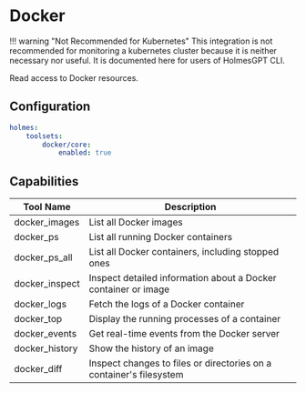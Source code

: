 # Docker

!!! warning "Not Recommended for Kubernetes"
    This integration is not recommended for monitoring a kubernetes cluster because it is neither necessary nor useful. It is documented here for users of HolmesGPT CLI.

Read access to Docker resources.

## Configuration

```yaml
holmes:
    toolsets:
        docker/core:
            enabled: true
```

## Capabilities

| Tool Name | Description |
|-----------|-------------|
| docker_images | List all Docker images |
| docker_ps | List all running Docker containers |
| docker_ps_all | List all Docker containers, including stopped ones |
| docker_inspect | Inspect detailed information about a Docker container or image |
| docker_logs | Fetch the logs of a Docker container |
| docker_top | Display the running processes of a container |
| docker_events | Get real-time events from the Docker server |
| docker_history | Show the history of an image |
| docker_diff | Inspect changes to files or directories on a container's filesystem |
